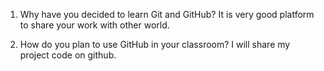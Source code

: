 1. Why have you decided to learn Git and GitHub?
It is very good platform to share your work with other world.

2. How do you plan to use GitHub in your classroom?
I will share my project code on github.
